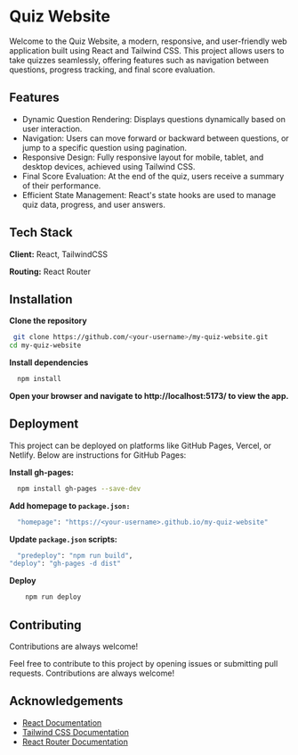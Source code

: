 
# Quiz Website

Welcome to the Quiz Website, a modern, responsive, and user-friendly web application built using React and Tailwind CSS. This project allows users to take quizzes seamlessly, offering features such as navigation between questions, progress tracking, and final score evaluation.


## Features

- Dynamic Question Rendering: Displays questions dynamically based on user interaction.
- Navigation: Users can move forward or backward between questions, or jump to a specific question using pagination.
- Responsive Design: Fully responsive layout for mobile, tablet, and desktop devices, achieved using Tailwind CSS.
- Final Score Evaluation: At the end of the quiz, users receive a summary of their performance.
- Efficient State Management: React's state hooks are used to manage quiz data, progress, and user answers.


## Tech Stack

**Client:** React, TailwindCSS

**Routing:** React Router


## Installation

 **Clone the repository** 

```bash
 git clone https://github.com/<your-username>/my-quiz-website.git
cd my-quiz-website
```
    

**Install dependencies**

```bash
  npm install 
```
**Open your browser and navigate to http://localhost:5173/ to view the app.**
## Deployment



This project can be deployed on platforms like GitHub Pages, Vercel, or Netlify. Below are instructions for GitHub Pages:

**Install gh-pages:**

```bash
  npm install gh-pages --save-dev

```

**Add homepage to `package.json:`**
```bash
  "homepage": "https://<your-username>.github.io/my-quiz-website"


```

**Update `package.json` scripts:**

```bash
  "predeploy": "npm run build",
"deploy": "gh-pages -d dist"


```
**Deploy**
```bash
    npm run deploy

```
## Contributing

Contributions are always welcome!

Feel free to contribute to this project by opening issues or submitting pull requests. Contributions are always welcome!

## Acknowledgements


- [React Documentation](https://reactjs.org/docs)
- [Tailwind CSS Documentation](https://tailwindcss.com/docs)
- [React Router Documentation](https://reactrouter.com/en/main)